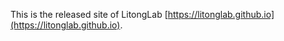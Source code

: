 
This is the released site of LitongLab [https://litonglab.github.io](https://litonglab.github.io).
